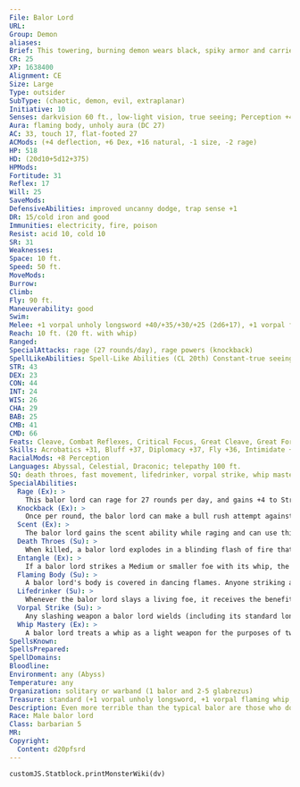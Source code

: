 ```yaml
---
File: Balor Lord
URL: 
Group: Demon
aliases: 
Brief: This towering, burning demon wears black, spiky armor and carries two weapons-a jagged sword and a whip of flames.
CR: 25
XP: 1638400
Alignment: CE
Size: Large
Type: outsider
SubType: (chaotic, demon, evil, extraplanar)
Initiative: 10
Senses: darkvision 60 ft., low-light vision, true seeing; Perception +44
Aura: flaming body, unholy aura (DC 27)
AC: 33, touch 17, flat-footed 27
ACMods: (+4 deflection, +6 Dex, +16 natural, -1 size, -2 rage)
HP: 518
HD: (20d10+5d12+375)
HPMods: 
Fortitude: 31
Reflex: 17
Will: 25
SaveMods: 
DefensiveAbilities: improved uncanny dodge, trap sense +1
DR: 15/cold iron and good
Immunities: electricity, fire, poison
Resist: acid 10, cold 10
SR: 31
Weaknesses: 
Space: 10 ft.
Speed: 50 ft.
MoveMods: 
Burrow: 
Climb: 
Fly: 90 ft.
Maneuverability: good
Swim: 
Melee: +1 vorpal unholy longsword +40/+35/+30/+25 (2d6+17), +1 vorpal flaming whip+39/+34/+29 (1d4+9 plus 1d6 fire and entangle) or 2 slams +40(1d10+16)
Reach: 10 ft. (20 ft. with whip)
Ranged: 
SpecialAttacks: rage (27 rounds/day), rage powers (knockback)
SpellLikeAbilities: Spell-Like Abilities (CL 20th) Constant-true seeing, unholy aura(DC 27) At will-dominate monster (DC 28), greater dispel magic, greater teleport (self plus 50 lbs. of objects only), power word stun, telekinesis(DC 24) 3/day-quickened telekinesis(DC 24) 1/day-blasphemy (DC 26), fire storm (DC 27), implosion(DC 28), summon (level 9, any 1 CR 19 or lower demon 100%)
STR: 43
DEX: 23
CON: 44
INT: 24
WIS: 26
CHA: 29
BAB: 25
CMB: 41
CMD: 66
Feats: Cleave, Combat Reflexes, Critical Focus, Great Cleave, Great Fortitude, Greater Two-Weapon Fighting, Improved Initiative, Improved Two-Weapon Fighting, Iron Will, Power Attack, Quicken Spell-Like Ability (telekinesis), Two-Weapon Fighting, Weapon Focus (longsword)
Skills: Acrobatics +31, Bluff +37, Diplomacy +37, Fly +36, Intimidate +37, Knowledge (history) +29, Knowledge (nobility) +29, Knowledge (planes) +35, Knowledge (religion) +28, Perception +44, Sense Motive +36, Stealth +30, Use Magic Device +37
RacialMods: +8 Perception
Languages: Abyssal, Celestial, Draconic; telepathy 100 ft.
SQ: death throes, fast movement, lifedrinker, vorpal strike, whip mastery
SpecialAbilities:
  Rage (Ex): >
    This balor lord can rage for 27 rounds per day, and gains +4 to Strength and Constitution, and -2 to AC.
  Knockback (Ex): >
    Once per round, the balor lord can make a bull rush attempt against one target in place of a melee attack. If successful, the target takes damage equal to the lords's Strength modifier and is moved back as normal. The balor lord does not need to move with the target if successful. This does not provoke an attack of opportunity.
  Scent (Ex): >
    The balor lord gains the scent ability while raging and can use this ability to locate unseen foes.
  Death Throes (Su): >
    When killed, a balor lord explodes in a blinding flash of fire that deals 100 points of damage (half fire, half unholy damage) to anything within 100 feet. A Reflex save DC 35 halve the damage, this DC increases to 37 if the balor lord was killed in rage as the save DC is Constitution-based.
  Entangle (Ex): >
    If a balor lord strikes a Medium or smaller foe with its whip, the balor can immediately attempt a grapple check without provoking an attack of opportunity. If the balor wins the check, it draws the foe into an adjacent square. The foe gains the grappled condition, but the balor does not.
  Flaming Body (Su): >
    A balor lord's body is covered in dancing flames. Anyone striking a balor with a natural weapon or unarmed strike takes 1d6 points of fire damage. A creature that grapples a balor or is grappled by one takes 6d6 points of fire damage each round the grapple persists.
  Lifedrinker (Su): >
    Whenever the balor lord slays a living foe, it receives the benefits of a heal spell (CL 20th). This ability can activate up to once per round.
  Vorpal Strike (Su): >
    Any slashing weapon a balor lord wields (including its standard longsword and whip) gains the vorpal weapon quality. Weapons retain this quality for one hour after the balor releases the weapon, but after this the weapon reverts to its standard magical qualities, if any.
  Whip Mastery (Ex): >
    A balor lord treats a whip as a light weapon for the purposes of two-weapon fighting, and can inflict lethal damage on a foe regardless of the foe's armor.
SpellsKnown: 
SpellsPrepared: 
SpellDomains: 
Bloodline: 
Environment: any (Abyss)
Temperature: any
Organization: solitary or warband (1 balor and 2-5 glabrezus)
Treasure: standard (+1 vorpal unholy longsword, +1 vorpal flaming whip, other treasure)
Description: Even more terrible than the typical balor are those who do not call a demon lord their master, but instead are masters themselves. A balor lord typically rules over a region no larger than half the size of the realm in which it resides (as only full demon lords can command the rule of an entire Abyssal realm), and even though most balor lords rule much smaller regions (generally areas comparable in size to a single continent), their power is vast indeed. A balor lord is typically a CR 21 to CR 25 monster (a range shared with the various unique nascent demon lords, with the range of CR 26 and above being the domain of the demon lords themselves), and as such serves quite well as the final villain in a long-running campaign. The majority of balor lords have several levels of barbarian, fighter, or ranger (although ranger balor lords never form bonds with animals), but some instead have levels of bard, rogue, sorcerer, or wizard. Cleric balor lords are unknown, as they see themselves as objects of worship, not the other way around, although rumors persist of powerful balor clerics that directly serve demon lords or even evil gods. In addition to any benefits a balor lord might gain from its class levels, all balor lords possess one additional unique ability over and above those granted by its race and class. Listed here are three sample balor lord abilities, but these samples are by no means the entirety of the strange powers a balor lord might wield.     Lifedrinker (Su)Whenever the balor lord slays a living foe, it receives the benefits of a heal spell (CL 20th). This ability can activate up to once per round.     Master of Magic (Su) The balor lord has additional spell-like abilities (20 spell levels' worth of 1st-4th level spells usable at will and 20 spell levels' worth of 5th-8th level spells usable 3 times a day).     Soul Swallow (Su)As a standard action, the balor lord can inhale the soul of a living creature within 30 feet. The target must make a Fortitude save (DC 10 + 1/2 balor lord's racial HD + the balor lord's Charisma modifier) or die. The body of a humanoid creature killed in this manner immediately transforms into a demon under the balor lord's command (a babau, succubus, or shadow demon, according to the balor lord's whim).
Race: Male balor lord
Class: barbarian 5
MR: 
Copyright:
  Content: d20pfsrd
---
```

```dataviewjs
customJS.Statblock.printMonsterWiki(dv)
```
